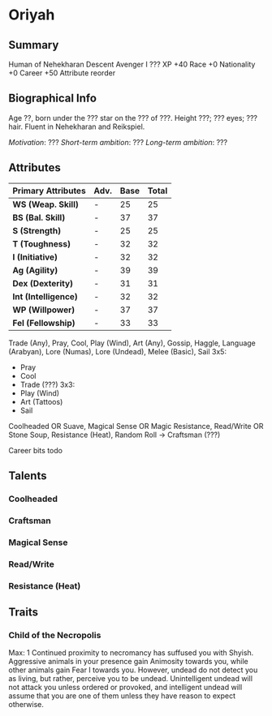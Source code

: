 # Oriyah
## Summary
Human of Nehekharan Descent
Avenger I
??? XP
+40 Race
+0 Nationality
+0 Career
+50 Attribute reorder

## Biographical Info
Age ??, born under the ??? star on the ??? of ???.
Height ???; ??? eyes; ??? hair.
Fluent in Nehekharan and Reikspiel.

*Motivation*: ???
*Short-term ambition*: ???
*Long-term ambition*: ???

## Attributes
|  Primary Attributes      |  Adv.  |  Base  |  Total |
|--------------------------|--------|--------|--------|
|  **WS  (Weap. Skill)**   |  -     |  25    |  25
|  **BS  (Bal. Skill)**    |  -     |  37    |  37
|  **S   (Strength)**      |  -     |  25    |  25
|  **T   (Toughness)**     |  -     |  32    |  32
|  **I   (Initiative)**    |  -     |  32    |  32
|  **Ag  (Agility)**       |  -     |  39    |  39
|  **Dex (Dexterity)**     |  -     |  31    |  31
|  **Int (Intelligence)**  |  -     |  32    |  32
|  **WP  (Willpower)**     |  -     |  37    |  37
|  **Fel (Fellowship)**    |  -     |  33    |  33

Trade (Any), Pray, Cool, Play (Wind), Art (Any), Gossip, Haggle, Language (Arabyan), Lore (Numas), Lore (Undead), Melee (Basic), Sail
3x5:
- Pray
- Cool
- Trade (???)
3x3:
- Play (Wind)
- Art (Tattoos)
- Sail

Coolheaded OR Suave, Magical Sense OR Magic Resistance, Read/Write OR Stone Soup, Resistance (Heat), Random Roll -> Craftsman (???)

Career bits todo

## Talents
### Coolheaded
### Craftsman
### Magical Sense
### Read/Write
### Resistance (Heat)

## Traits
### Child of the Necropolis
Max: 1
Continued proximity to necromancy has suffused you with Shyish. Aggressive
animals in your presence gain Animosity towards you, while other animals gain
Fear I towards you. However, undead do not detect you as living, but rather,
perceive you to be undead. Unintelligent undead will not attack you unless
ordered or provoked, and intelligent undead will assume that you are one of them
unless they have reason to expect otherwise.